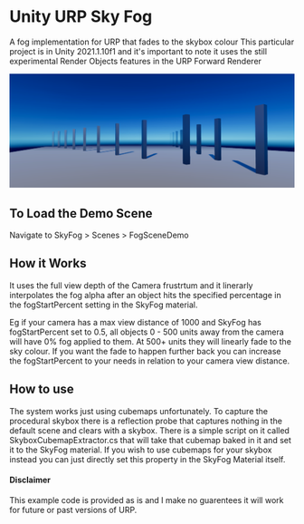 # Unity URP Sky Fog
A fog implementation for URP that fades to the skybox colour
This particular project is in Unity 2021.1.10f1 and it's important to note it uses the still experimental Render Objects features in the URP Forward Renderer

![alt text](https://github.com/WeaverGames/UnityURPSkyFog/blob/main/githubEmbeds/SkyFog1.png?raw=true)

## To Load the Demo Scene
Navigate to SkyFog > Scenes > FogSceneDemo

## How it Works
It uses the full view depth of the Camera frustrtum and it linerarly interpolates the fog alpha after an object hits the specified percentage in the fogStartPercent setting in the SkyFog material. 

Eg if your camera has a max view distance of 1000 and SkyFog has fogStartPercent set to 0.5, all objects 0 - 500 units away from the camera will have 0% fog applied to them. At 500+ units they will linearly fade to the sky colour. If you want the fade to happen further back you can increase the fogStartPercent to your needs in relation to your camera view distance.

## How to use
The system works just using cubemaps unfortunately. To capture the procedural skybox there is a reflection probe that captures nothing in the default scene and clears with a skybox. There is a simple script on it called SkyboxCubemapExtractor.cs that will take that cubemap baked in it and set it to the SkyFog material. If you wish to use cubemaps for your skybox instead you can just directly set this property in the SkyFog Material itself.

#### Disclaimer
This example code is provided as is and I make no guarentees it will work for future or past versions of URP.
